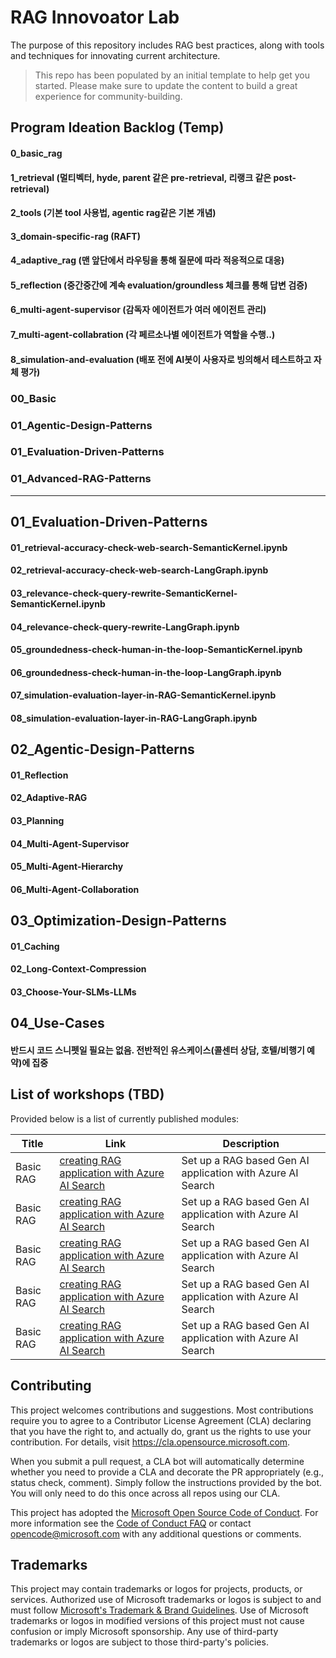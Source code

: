 # RAG Innovoator Lab
The purpose of this repository includes RAG best practices, along with tools and techniques for innovating current architecture.

> This repo has been populated by an initial template to help get you started. Please
> make sure to update the content to build a great experience for community-building.

## Program Ideation Backlog (Temp)
#### 0_basic_rag
#### 1_retrieval (멀티벡터, hyde, parent 같은 pre-retrieval, 리랭크 같은 post-retrieval)
#### 2_tools (기본 tool 사용법, agentic rag같은 기본 개념)
#### 3_domain-specific-rag (RAFT)
#### 4_adaptive_rag (맨 앞단에서 라우팅을 통해 질문에 따라 적응적으로 대응)
#### 5_reflection (중간중간에 계속 evaluation/groundless 체크를 통해 답변 검증)
#### 6_multi-agent-supervisor (감독자 에이전트가 여러 에이전트 관리)
#### 7_multi-agent-collabration (각 페르소나별 에이전트가 역할을 수행..)
#### 8_simulation-and-evaluation (배포 전에 AI봇이 사용자로 빙의해서 테스트하고 자체 평가)

### 00_Basic
### 01_Agentic-Design-Patterns
### 01_Evaluation-Driven-Patterns
### 01_Advanced-RAG-Patterns

----------------------------------------------------------------------------------------
## 01_Evaluation-Driven-Patterns 
#### 01_retrieval-accuracy-check-web-search-SemanticKernel.ipynb 
#### 02_retrieval-accuracy-check-web-search-LangGraph.ipynb 
#### 03_relevance-check-query-rewrite-SemanticKernel-SemanticKernel.ipynb
#### 04_relevance-check-query-rewrite-LangGraph.ipynb
#### 05_groundedness-check-human-in-the-loop-SemanticKernel.ipynb
#### 06_groundedness-check-human-in-the-loop-LangGraph.ipynb
#### 07_simulation-evaluation-layer-in-RAG-SemanticKernel.ipynb
#### 08_simulation-evaluation-layer-in-RAG-LangGraph.ipynb

## 02_Agentic-Design-Patterns
#### 01_Reflection
#### 02_Adaptive-RAG
#### 03_Planning
#### 04_Multi-Agent-Supervisor
#### 05_Multi-Agent-Hierarchy
#### 06_Multi-Agent-Collaboration

## 03_Optimization-Design-Patterns
#### 01_Caching
#### 02_Long-Context-Compression
#### 03_Choose-Your-SLMs-LLMs

## 04_Use-Cases
#### 반드시 코드 스니펫일 필요는 없음. 전반적인 유스케이스(콜센터 상담, 호텔/비행기 예약)에 집중


## List of workshops (TBD)

Provided below is a list of currently published modules:

| Title  | Link | Description      |
|-------|-----|-----------|
| Basic RAG | [creating RAG application with Azure AI Search](https://github.com/Azure/rag-innovator-lab)  | Set up a RAG based Gen AI application with Azure AI Search  |
| Basic RAG | [creating RAG application with Azure AI Search](https://github.com/Azure/rag-innovator-lab)  | Set up a RAG based Gen AI application with Azure AI Search  |
| Basic RAG | [creating RAG application with Azure AI Search](https://github.com/Azure/rag-innovator-lab)  | Set up a RAG based Gen AI application with Azure AI Search  |
| Basic RAG | [creating RAG application with Azure AI Search](https://github.com/Azure/rag-innovator-lab)  | Set up a RAG based Gen AI application with Azure AI Search  |
| Basic RAG | [creating RAG application with Azure AI Search](https://github.com/Azure/rag-innovator-lab)  | Set up a RAG based Gen AI application with Azure AI Search  |


## Contributing

This project welcomes contributions and suggestions.  Most contributions require you to agree to a
Contributor License Agreement (CLA) declaring that you have the right to, and actually do, grant us
the rights to use your contribution. For details, visit https://cla.opensource.microsoft.com.

When you submit a pull request, a CLA bot will automatically determine whether you need to provide
a CLA and decorate the PR appropriately (e.g., status check, comment). Simply follow the instructions
provided by the bot. You will only need to do this once across all repos using our CLA.

This project has adopted the [Microsoft Open Source Code of Conduct](https://opensource.microsoft.com/codeofconduct/).
For more information see the [Code of Conduct FAQ](https://opensource.microsoft.com/codeofconduct/faq/) or
contact [opencode@microsoft.com](mailto:opencode@microsoft.com) with any additional questions or comments.

## Trademarks

This project may contain trademarks or logos for projects, products, or services. Authorized use of Microsoft 
trademarks or logos is subject to and must follow 
[Microsoft's Trademark & Brand Guidelines](https://www.microsoft.com/en-us/legal/intellectualproperty/trademarks/usage/general).
Use of Microsoft trademarks or logos in modified versions of this project must not cause confusion or imply Microsoft sponsorship.
Any use of third-party trademarks or logos are subject to those third-party's policies.
